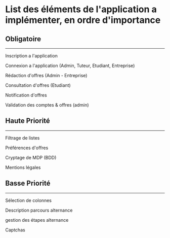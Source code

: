 # List des éléments de l'application a implémenter, en ordre d'importance

## Obligatoire

----
Inscription a l'application

Connexion a l'application (Admin, Tuteur, Etudiant, Entreprise)

Rédaction d'offres (Admin - Entreprise)

Consultation d'offres (Etudiant)

Notification d'offres

Validation des comptes & offres (admin)

## Haute Priorité

----
Filtrage de listes

Préférences d'offres

Cryptage de MDP (BDD)

Mentions légales

## Basse Priorité

----

Sélection de colonnes

Description parcours alternance

gestion des étapes alternance

Captchas